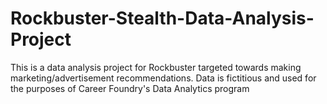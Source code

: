 # Rockbuster-Stealth-Data-Analysis-Project
This is a data analysis project for Rockbuster targeted towards making marketing/advertisement recommendations. Data is fictitious and used for the purposes of Career Foundry's Data Analytics program
